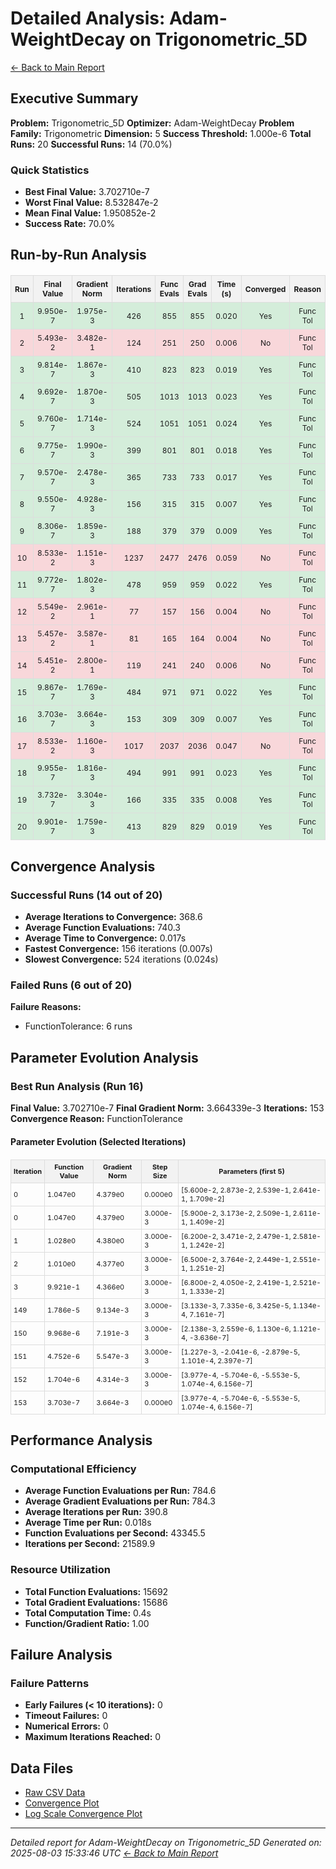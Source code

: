 # Detailed Analysis: Adam-WeightDecay on Trigonometric_5D
[← Back to Main Report](benchmark_report.md)
## Executive Summary
**Problem:** Trigonometric_5D
**Optimizer:** Adam-WeightDecay
**Problem Family:** Trigonometric
**Dimension:** 5
**Success Threshold:** 1.000e-6
**Total Runs:** 20
**Successful Runs:** 14 (70.0%)

### Quick Statistics
* **Best Final Value:** 3.702710e-7
* **Worst Final Value:** 8.532847e-2
* **Mean Final Value:** 1.950852e-2
* **Success Rate:** 70.0%


## Run-by-Run Analysis
<table style="border-collapse: collapse; width: 100%; margin: 20px 0; font-size: 12px;">
<tr style="background-color: #f2f2f2;">
<th style="border: 1px solid #ddd; padding: 6px; text-align: center;">Run</th>
<th style="border: 1px solid #ddd; padding: 6px; text-align: center;">Final Value</th>
<th style="border: 1px solid #ddd; padding: 6px; text-align: center;">Gradient Norm</th>
<th style="border: 1px solid #ddd; padding: 6px; text-align: center;">Iterations</th>
<th style="border: 1px solid #ddd; padding: 6px; text-align: center;">Func Evals</th>
<th style="border: 1px solid #ddd; padding: 6px; text-align: center;">Grad Evals</th>
<th style="border: 1px solid #ddd; padding: 6px; text-align: center;">Time (s)</th>
<th style="border: 1px solid #ddd; padding: 6px; text-align: center;">Converged</th>
<th style="border: 1px solid #ddd; padding: 6px; text-align: center;">Reason</th>
</tr>
<tr style="background-color: #d4edda;">
<td style="border: 1px solid #ddd; padding: 6px; text-align: center;">1</td>
<td style="border: 1px solid #ddd; padding: 6px; text-align: center;">9.950e-7</td>
<td style="border: 1px solid #ddd; padding: 6px; text-align: center;">1.975e-3</td>
<td style="border: 1px solid #ddd; padding: 6px; text-align: center;">426</td>
<td style="border: 1px solid #ddd; padding: 6px; text-align: center;">855</td>
<td style="border: 1px solid #ddd; padding: 6px; text-align: center;">855</td>
<td style="border: 1px solid #ddd; padding: 6px; text-align: center;">0.020</td>
<td style="border: 1px solid #ddd; padding: 6px; text-align: center;">Yes</td>
<td style="border: 1px solid #ddd; padding: 6px; text-align: center;">Func Tol</td>
</tr>
<tr style="background-color: #f8d7da;">
<td style="border: 1px solid #ddd; padding: 6px; text-align: center;">2</td>
<td style="border: 1px solid #ddd; padding: 6px; text-align: center;">5.493e-2</td>
<td style="border: 1px solid #ddd; padding: 6px; text-align: center;">3.482e-1</td>
<td style="border: 1px solid #ddd; padding: 6px; text-align: center;">124</td>
<td style="border: 1px solid #ddd; padding: 6px; text-align: center;">251</td>
<td style="border: 1px solid #ddd; padding: 6px; text-align: center;">250</td>
<td style="border: 1px solid #ddd; padding: 6px; text-align: center;">0.006</td>
<td style="border: 1px solid #ddd; padding: 6px; text-align: center;">No</td>
<td style="border: 1px solid #ddd; padding: 6px; text-align: center;">Func Tol</td>
</tr>
<tr style="background-color: #d4edda;">
<td style="border: 1px solid #ddd; padding: 6px; text-align: center;">3</td>
<td style="border: 1px solid #ddd; padding: 6px; text-align: center;">9.814e-7</td>
<td style="border: 1px solid #ddd; padding: 6px; text-align: center;">1.867e-3</td>
<td style="border: 1px solid #ddd; padding: 6px; text-align: center;">410</td>
<td style="border: 1px solid #ddd; padding: 6px; text-align: center;">823</td>
<td style="border: 1px solid #ddd; padding: 6px; text-align: center;">823</td>
<td style="border: 1px solid #ddd; padding: 6px; text-align: center;">0.019</td>
<td style="border: 1px solid #ddd; padding: 6px; text-align: center;">Yes</td>
<td style="border: 1px solid #ddd; padding: 6px; text-align: center;">Func Tol</td>
</tr>
<tr style="background-color: #d4edda;">
<td style="border: 1px solid #ddd; padding: 6px; text-align: center;">4</td>
<td style="border: 1px solid #ddd; padding: 6px; text-align: center;">9.692e-7</td>
<td style="border: 1px solid #ddd; padding: 6px; text-align: center;">1.870e-3</td>
<td style="border: 1px solid #ddd; padding: 6px; text-align: center;">505</td>
<td style="border: 1px solid #ddd; padding: 6px; text-align: center;">1013</td>
<td style="border: 1px solid #ddd; padding: 6px; text-align: center;">1013</td>
<td style="border: 1px solid #ddd; padding: 6px; text-align: center;">0.023</td>
<td style="border: 1px solid #ddd; padding: 6px; text-align: center;">Yes</td>
<td style="border: 1px solid #ddd; padding: 6px; text-align: center;">Func Tol</td>
</tr>
<tr style="background-color: #d4edda;">
<td style="border: 1px solid #ddd; padding: 6px; text-align: center;">5</td>
<td style="border: 1px solid #ddd; padding: 6px; text-align: center;">9.760e-7</td>
<td style="border: 1px solid #ddd; padding: 6px; text-align: center;">1.714e-3</td>
<td style="border: 1px solid #ddd; padding: 6px; text-align: center;">524</td>
<td style="border: 1px solid #ddd; padding: 6px; text-align: center;">1051</td>
<td style="border: 1px solid #ddd; padding: 6px; text-align: center;">1051</td>
<td style="border: 1px solid #ddd; padding: 6px; text-align: center;">0.024</td>
<td style="border: 1px solid #ddd; padding: 6px; text-align: center;">Yes</td>
<td style="border: 1px solid #ddd; padding: 6px; text-align: center;">Func Tol</td>
</tr>
<tr style="background-color: #d4edda;">
<td style="border: 1px solid #ddd; padding: 6px; text-align: center;">6</td>
<td style="border: 1px solid #ddd; padding: 6px; text-align: center;">9.775e-7</td>
<td style="border: 1px solid #ddd; padding: 6px; text-align: center;">1.990e-3</td>
<td style="border: 1px solid #ddd; padding: 6px; text-align: center;">399</td>
<td style="border: 1px solid #ddd; padding: 6px; text-align: center;">801</td>
<td style="border: 1px solid #ddd; padding: 6px; text-align: center;">801</td>
<td style="border: 1px solid #ddd; padding: 6px; text-align: center;">0.018</td>
<td style="border: 1px solid #ddd; padding: 6px; text-align: center;">Yes</td>
<td style="border: 1px solid #ddd; padding: 6px; text-align: center;">Func Tol</td>
</tr>
<tr style="background-color: #d4edda;">
<td style="border: 1px solid #ddd; padding: 6px; text-align: center;">7</td>
<td style="border: 1px solid #ddd; padding: 6px; text-align: center;">9.570e-7</td>
<td style="border: 1px solid #ddd; padding: 6px; text-align: center;">2.478e-3</td>
<td style="border: 1px solid #ddd; padding: 6px; text-align: center;">365</td>
<td style="border: 1px solid #ddd; padding: 6px; text-align: center;">733</td>
<td style="border: 1px solid #ddd; padding: 6px; text-align: center;">733</td>
<td style="border: 1px solid #ddd; padding: 6px; text-align: center;">0.017</td>
<td style="border: 1px solid #ddd; padding: 6px; text-align: center;">Yes</td>
<td style="border: 1px solid #ddd; padding: 6px; text-align: center;">Func Tol</td>
</tr>
<tr style="background-color: #d4edda;">
<td style="border: 1px solid #ddd; padding: 6px; text-align: center;">8</td>
<td style="border: 1px solid #ddd; padding: 6px; text-align: center;">9.550e-7</td>
<td style="border: 1px solid #ddd; padding: 6px; text-align: center;">4.928e-3</td>
<td style="border: 1px solid #ddd; padding: 6px; text-align: center;">156</td>
<td style="border: 1px solid #ddd; padding: 6px; text-align: center;">315</td>
<td style="border: 1px solid #ddd; padding: 6px; text-align: center;">315</td>
<td style="border: 1px solid #ddd; padding: 6px; text-align: center;">0.007</td>
<td style="border: 1px solid #ddd; padding: 6px; text-align: center;">Yes</td>
<td style="border: 1px solid #ddd; padding: 6px; text-align: center;">Func Tol</td>
</tr>
<tr style="background-color: #d4edda;">
<td style="border: 1px solid #ddd; padding: 6px; text-align: center;">9</td>
<td style="border: 1px solid #ddd; padding: 6px; text-align: center;">8.306e-7</td>
<td style="border: 1px solid #ddd; padding: 6px; text-align: center;">1.859e-3</td>
<td style="border: 1px solid #ddd; padding: 6px; text-align: center;">188</td>
<td style="border: 1px solid #ddd; padding: 6px; text-align: center;">379</td>
<td style="border: 1px solid #ddd; padding: 6px; text-align: center;">379</td>
<td style="border: 1px solid #ddd; padding: 6px; text-align: center;">0.009</td>
<td style="border: 1px solid #ddd; padding: 6px; text-align: center;">Yes</td>
<td style="border: 1px solid #ddd; padding: 6px; text-align: center;">Func Tol</td>
</tr>
<tr style="background-color: #f8d7da;">
<td style="border: 1px solid #ddd; padding: 6px; text-align: center;">10</td>
<td style="border: 1px solid #ddd; padding: 6px; text-align: center;">8.533e-2</td>
<td style="border: 1px solid #ddd; padding: 6px; text-align: center;">1.151e-3</td>
<td style="border: 1px solid #ddd; padding: 6px; text-align: center;">1237</td>
<td style="border: 1px solid #ddd; padding: 6px; text-align: center;">2477</td>
<td style="border: 1px solid #ddd; padding: 6px; text-align: center;">2476</td>
<td style="border: 1px solid #ddd; padding: 6px; text-align: center;">0.059</td>
<td style="border: 1px solid #ddd; padding: 6px; text-align: center;">No</td>
<td style="border: 1px solid #ddd; padding: 6px; text-align: center;">Func Tol</td>
</tr>
<tr style="background-color: #d4edda;">
<td style="border: 1px solid #ddd; padding: 6px; text-align: center;">11</td>
<td style="border: 1px solid #ddd; padding: 6px; text-align: center;">9.772e-7</td>
<td style="border: 1px solid #ddd; padding: 6px; text-align: center;">1.802e-3</td>
<td style="border: 1px solid #ddd; padding: 6px; text-align: center;">478</td>
<td style="border: 1px solid #ddd; padding: 6px; text-align: center;">959</td>
<td style="border: 1px solid #ddd; padding: 6px; text-align: center;">959</td>
<td style="border: 1px solid #ddd; padding: 6px; text-align: center;">0.022</td>
<td style="border: 1px solid #ddd; padding: 6px; text-align: center;">Yes</td>
<td style="border: 1px solid #ddd; padding: 6px; text-align: center;">Func Tol</td>
</tr>
<tr style="background-color: #f8d7da;">
<td style="border: 1px solid #ddd; padding: 6px; text-align: center;">12</td>
<td style="border: 1px solid #ddd; padding: 6px; text-align: center;">5.549e-2</td>
<td style="border: 1px solid #ddd; padding: 6px; text-align: center;">2.961e-1</td>
<td style="border: 1px solid #ddd; padding: 6px; text-align: center;">77</td>
<td style="border: 1px solid #ddd; padding: 6px; text-align: center;">157</td>
<td style="border: 1px solid #ddd; padding: 6px; text-align: center;">156</td>
<td style="border: 1px solid #ddd; padding: 6px; text-align: center;">0.004</td>
<td style="border: 1px solid #ddd; padding: 6px; text-align: center;">No</td>
<td style="border: 1px solid #ddd; padding: 6px; text-align: center;">Func Tol</td>
</tr>
<tr style="background-color: #f8d7da;">
<td style="border: 1px solid #ddd; padding: 6px; text-align: center;">13</td>
<td style="border: 1px solid #ddd; padding: 6px; text-align: center;">5.457e-2</td>
<td style="border: 1px solid #ddd; padding: 6px; text-align: center;">3.587e-1</td>
<td style="border: 1px solid #ddd; padding: 6px; text-align: center;">81</td>
<td style="border: 1px solid #ddd; padding: 6px; text-align: center;">165</td>
<td style="border: 1px solid #ddd; padding: 6px; text-align: center;">164</td>
<td style="border: 1px solid #ddd; padding: 6px; text-align: center;">0.004</td>
<td style="border: 1px solid #ddd; padding: 6px; text-align: center;">No</td>
<td style="border: 1px solid #ddd; padding: 6px; text-align: center;">Func Tol</td>
</tr>
<tr style="background-color: #f8d7da;">
<td style="border: 1px solid #ddd; padding: 6px; text-align: center;">14</td>
<td style="border: 1px solid #ddd; padding: 6px; text-align: center;">5.451e-2</td>
<td style="border: 1px solid #ddd; padding: 6px; text-align: center;">2.800e-1</td>
<td style="border: 1px solid #ddd; padding: 6px; text-align: center;">119</td>
<td style="border: 1px solid #ddd; padding: 6px; text-align: center;">241</td>
<td style="border: 1px solid #ddd; padding: 6px; text-align: center;">240</td>
<td style="border: 1px solid #ddd; padding: 6px; text-align: center;">0.006</td>
<td style="border: 1px solid #ddd; padding: 6px; text-align: center;">No</td>
<td style="border: 1px solid #ddd; padding: 6px; text-align: center;">Func Tol</td>
</tr>
<tr style="background-color: #d4edda;">
<td style="border: 1px solid #ddd; padding: 6px; text-align: center;">15</td>
<td style="border: 1px solid #ddd; padding: 6px; text-align: center;">9.867e-7</td>
<td style="border: 1px solid #ddd; padding: 6px; text-align: center;">1.769e-3</td>
<td style="border: 1px solid #ddd; padding: 6px; text-align: center;">484</td>
<td style="border: 1px solid #ddd; padding: 6px; text-align: center;">971</td>
<td style="border: 1px solid #ddd; padding: 6px; text-align: center;">971</td>
<td style="border: 1px solid #ddd; padding: 6px; text-align: center;">0.022</td>
<td style="border: 1px solid #ddd; padding: 6px; text-align: center;">Yes</td>
<td style="border: 1px solid #ddd; padding: 6px; text-align: center;">Func Tol</td>
</tr>
<tr style="background-color: #d4edda;">
<td style="border: 1px solid #ddd; padding: 6px; text-align: center;">16</td>
<td style="border: 1px solid #ddd; padding: 6px; text-align: center;">3.703e-7</td>
<td style="border: 1px solid #ddd; padding: 6px; text-align: center;">3.664e-3</td>
<td style="border: 1px solid #ddd; padding: 6px; text-align: center;">153</td>
<td style="border: 1px solid #ddd; padding: 6px; text-align: center;">309</td>
<td style="border: 1px solid #ddd; padding: 6px; text-align: center;">309</td>
<td style="border: 1px solid #ddd; padding: 6px; text-align: center;">0.007</td>
<td style="border: 1px solid #ddd; padding: 6px; text-align: center;">Yes</td>
<td style="border: 1px solid #ddd; padding: 6px; text-align: center;">Func Tol</td>
</tr>
<tr style="background-color: #f8d7da;">
<td style="border: 1px solid #ddd; padding: 6px; text-align: center;">17</td>
<td style="border: 1px solid #ddd; padding: 6px; text-align: center;">8.533e-2</td>
<td style="border: 1px solid #ddd; padding: 6px; text-align: center;">1.160e-3</td>
<td style="border: 1px solid #ddd; padding: 6px; text-align: center;">1017</td>
<td style="border: 1px solid #ddd; padding: 6px; text-align: center;">2037</td>
<td style="border: 1px solid #ddd; padding: 6px; text-align: center;">2036</td>
<td style="border: 1px solid #ddd; padding: 6px; text-align: center;">0.047</td>
<td style="border: 1px solid #ddd; padding: 6px; text-align: center;">No</td>
<td style="border: 1px solid #ddd; padding: 6px; text-align: center;">Func Tol</td>
</tr>
<tr style="background-color: #d4edda;">
<td style="border: 1px solid #ddd; padding: 6px; text-align: center;">18</td>
<td style="border: 1px solid #ddd; padding: 6px; text-align: center;">9.955e-7</td>
<td style="border: 1px solid #ddd; padding: 6px; text-align: center;">1.816e-3</td>
<td style="border: 1px solid #ddd; padding: 6px; text-align: center;">494</td>
<td style="border: 1px solid #ddd; padding: 6px; text-align: center;">991</td>
<td style="border: 1px solid #ddd; padding: 6px; text-align: center;">991</td>
<td style="border: 1px solid #ddd; padding: 6px; text-align: center;">0.023</td>
<td style="border: 1px solid #ddd; padding: 6px; text-align: center;">Yes</td>
<td style="border: 1px solid #ddd; padding: 6px; text-align: center;">Func Tol</td>
</tr>
<tr style="background-color: #d4edda;">
<td style="border: 1px solid #ddd; padding: 6px; text-align: center;">19</td>
<td style="border: 1px solid #ddd; padding: 6px; text-align: center;">3.732e-7</td>
<td style="border: 1px solid #ddd; padding: 6px; text-align: center;">3.304e-3</td>
<td style="border: 1px solid #ddd; padding: 6px; text-align: center;">166</td>
<td style="border: 1px solid #ddd; padding: 6px; text-align: center;">335</td>
<td style="border: 1px solid #ddd; padding: 6px; text-align: center;">335</td>
<td style="border: 1px solid #ddd; padding: 6px; text-align: center;">0.008</td>
<td style="border: 1px solid #ddd; padding: 6px; text-align: center;">Yes</td>
<td style="border: 1px solid #ddd; padding: 6px; text-align: center;">Func Tol</td>
</tr>
<tr style="background-color: #d4edda;">
<td style="border: 1px solid #ddd; padding: 6px; text-align: center;">20</td>
<td style="border: 1px solid #ddd; padding: 6px; text-align: center;">9.901e-7</td>
<td style="border: 1px solid #ddd; padding: 6px; text-align: center;">1.759e-3</td>
<td style="border: 1px solid #ddd; padding: 6px; text-align: center;">413</td>
<td style="border: 1px solid #ddd; padding: 6px; text-align: center;">829</td>
<td style="border: 1px solid #ddd; padding: 6px; text-align: center;">829</td>
<td style="border: 1px solid #ddd; padding: 6px; text-align: center;">0.019</td>
<td style="border: 1px solid #ddd; padding: 6px; text-align: center;">Yes</td>
<td style="border: 1px solid #ddd; padding: 6px; text-align: center;">Func Tol</td>
</tr>
</table>

## Convergence Analysis

### Successful Runs (14 out of 20)

* **Average Iterations to Convergence:** 368.6
* **Average Function Evaluations:** 740.3
* **Average Time to Convergence:** 0.017s
* **Fastest Convergence:** 156 iterations (0.007s)
* **Slowest Convergence:** 524 iterations (0.024s)

### Failed Runs (6 out of 20)

**Failure Reasons:**
- FunctionTolerance: 6 runs

## Parameter Evolution Analysis

### Best Run Analysis (Run 16)
**Final Value:** 3.702710e-7
**Final Gradient Norm:** 3.664339e-3
**Iterations:** 153
**Convergence Reason:** FunctionTolerance

#### Parameter Evolution (Selected Iterations)

<table style="border-collapse: collapse; width: 100%; margin: 20px 0; font-size: 11px;">
<tr style="background-color: #f2f2f2;">
<th style="border: 1px solid #ddd; padding: 4px;">Iteration</th>
<th style="border: 1px solid #ddd; padding: 4px;">Function Value</th>
<th style="border: 1px solid #ddd; padding: 4px;">Gradient Norm</th>
<th style="border: 1px solid #ddd; padding: 4px;">Step Size</th>
<th style="border: 1px solid #ddd; padding: 4px;">Parameters (first 5)</th>
</tr>
<tr><td style="border: 1px solid #ddd; padding: 4px;">0</td><td style="border: 1px solid #ddd; padding: 4px;">1.047e0</td><td style="border: 1px solid #ddd; padding: 4px;">4.379e0</td><td style="border: 1px solid #ddd; padding: 4px;">0.000e0</td><td style="border: 1px solid #ddd; padding: 4px;">[5.600e-2, 2.873e-2, 2.539e-1, 2.641e-1, 1.709e-2]</td></tr>
<tr><td style="border: 1px solid #ddd; padding: 4px;">0</td><td style="border: 1px solid #ddd; padding: 4px;">1.047e0</td><td style="border: 1px solid #ddd; padding: 4px;">4.379e0</td><td style="border: 1px solid #ddd; padding: 4px;">3.000e-3</td><td style="border: 1px solid #ddd; padding: 4px;">[5.900e-2, 3.173e-2, 2.509e-1, 2.611e-1, 1.409e-2]</td></tr>
<tr><td style="border: 1px solid #ddd; padding: 4px;">1</td><td style="border: 1px solid #ddd; padding: 4px;">1.028e0</td><td style="border: 1px solid #ddd; padding: 4px;">4.380e0</td><td style="border: 1px solid #ddd; padding: 4px;">3.000e-3</td><td style="border: 1px solid #ddd; padding: 4px;">[6.200e-2, 3.471e-2, 2.479e-1, 2.581e-1, 1.242e-2]</td></tr>
<tr><td style="border: 1px solid #ddd; padding: 4px;">2</td><td style="border: 1px solid #ddd; padding: 4px;">1.010e0</td><td style="border: 1px solid #ddd; padding: 4px;">4.377e0</td><td style="border: 1px solid #ddd; padding: 4px;">3.000e-3</td><td style="border: 1px solid #ddd; padding: 4px;">[6.500e-2, 3.764e-2, 2.449e-1, 2.551e-1, 1.251e-2]</td></tr>
<tr><td style="border: 1px solid #ddd; padding: 4px;">3</td><td style="border: 1px solid #ddd; padding: 4px;">9.921e-1</td><td style="border: 1px solid #ddd; padding: 4px;">4.366e0</td><td style="border: 1px solid #ddd; padding: 4px;">3.000e-3</td><td style="border: 1px solid #ddd; padding: 4px;">[6.800e-2, 4.050e-2, 2.419e-1, 2.521e-1, 1.333e-2]</td></tr>
<tr><td style="border: 1px solid #ddd; padding: 4px;">149</td><td style="border: 1px solid #ddd; padding: 4px;">1.786e-5</td><td style="border: 1px solid #ddd; padding: 4px;">9.134e-3</td><td style="border: 1px solid #ddd; padding: 4px;">3.000e-3</td><td style="border: 1px solid #ddd; padding: 4px;">[3.133e-3, 7.335e-6, 3.425e-5, 1.134e-4, 7.161e-7]</td></tr>
<tr><td style="border: 1px solid #ddd; padding: 4px;">150</td><td style="border: 1px solid #ddd; padding: 4px;">9.968e-6</td><td style="border: 1px solid #ddd; padding: 4px;">7.191e-3</td><td style="border: 1px solid #ddd; padding: 4px;">3.000e-3</td><td style="border: 1px solid #ddd; padding: 4px;">[2.138e-3, 2.559e-6, 1.130e-6, 1.121e-4, -3.636e-7]</td></tr>
<tr><td style="border: 1px solid #ddd; padding: 4px;">151</td><td style="border: 1px solid #ddd; padding: 4px;">4.752e-6</td><td style="border: 1px solid #ddd; padding: 4px;">5.547e-3</td><td style="border: 1px solid #ddd; padding: 4px;">3.000e-3</td><td style="border: 1px solid #ddd; padding: 4px;">[1.227e-3, -2.041e-6, -2.879e-5, 1.101e-4, 2.397e-7]</td></tr>
<tr><td style="border: 1px solid #ddd; padding: 4px;">152</td><td style="border: 1px solid #ddd; padding: 4px;">1.704e-6</td><td style="border: 1px solid #ddd; padding: 4px;">4.314e-3</td><td style="border: 1px solid #ddd; padding: 4px;">3.000e-3</td><td style="border: 1px solid #ddd; padding: 4px;">[3.977e-4, -5.704e-6, -5.553e-5, 1.074e-4, 6.156e-7]</td></tr>
<tr><td style="border: 1px solid #ddd; padding: 4px;">153</td><td style="border: 1px solid #ddd; padding: 4px;">3.703e-7</td><td style="border: 1px solid #ddd; padding: 4px;">3.664e-3</td><td style="border: 1px solid #ddd; padding: 4px;">0.000e0</td><td style="border: 1px solid #ddd; padding: 4px;">[3.977e-4, -5.704e-6, -5.553e-5, 1.074e-4, 6.156e-7]</td></tr>
</table>

## Performance Analysis

### Computational Efficiency
- **Average Function Evaluations per Run:** 784.6
- **Average Gradient Evaluations per Run:** 784.3
- **Average Iterations per Run:** 390.8
- **Average Time per Run:** 0.018s
- **Function Evaluations per Second:** 43345.5
- **Iterations per Second:** 21589.9
### Resource Utilization
- **Total Function Evaluations:** 15692
- **Total Gradient Evaluations:** 15686
- **Total Computation Time:** 0.4s
- **Function/Gradient Ratio:** 1.00
## Failure Analysis

### Failure Patterns
- **Early Failures (< 10 iterations):** 0
- **Timeout Failures:** 0
- **Numerical Errors:** 0
- **Maximum Iterations Reached:** 0


## Data Files
* [Raw CSV Data](../data/problems/Trigonometric_5D_results.csv)
* [Convergence Plot](../plots/Trigonometric_5D.png)
* [Log Scale Convergence Plot](../plots/Trigonometric_5D_log.png)


---
*Detailed report for Adam-WeightDecay on Trigonometric_5D*
*Generated on: 2025-08-03 15:33:46 UTC*
*[← Back to Main Report](../benchmark_report.md)*
